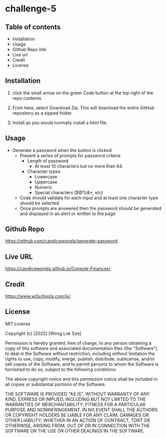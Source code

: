 # challenge-5
## Table of contents


- Installation
- Usage
- Github Repo link
- Live url
- Credit
- License


## Installation

1. click the small arrow on the green Code button at the top right of the repo contents. 

2. From here, select Download Zip. This will download the entire GitHub repository as a zipped folder. 

3. Install as you would normally install a html file.

## Usage
* Generate a password when the button is clicked
  * Present a series of prompts for password criteria
    * Length of password
      * At least 10 characters but no more than 64.
    * Character types
      * Lowercase
      * Uppercase
      * Numeric
      * Special characters ($@%&*, etc)
  * Code should validate for each input and at least one character type should be selected
  * Once prompts are answered then the password should be generated and displayed in an alert or written to the page

## Github Repo
https://github.com/candicewongls/generate-password

## Live URL
 https://candicewongls.github.io/Console-Finances/

## Credit
https://www.w3schools.com/js/


## License
MIT License

Copyright (c) [2022] [Wong Lok Sze]

Permission is hereby granted, free of charge, to any person obtaining a copy
of this software and associated documentation files (the "Software"), to deal
in the Software without restriction, including without limitation the rights
to use, copy, modify, merge, publish, distribute, sublicense, and/or sell
copies of the Software, and to permit persons to whom the Software is
furnished to do so, subject to the following conditions:

The above copyright notice and this permission notice shall be included in all
copies or substantial portions of the Software.

THE SOFTWARE IS PROVIDED "AS IS", WITHOUT WARRANTY OF ANY KIND, EXPRESS OR
IMPLIED, INCLUDING BUT NOT LIMITED TO THE WARRANTIES OF MERCHANTABILITY,
FITNESS FOR A PARTICULAR PURPOSE AND NONINFRINGEMENT. IN NO EVENT SHALL THE
AUTHORS OR COPYRIGHT HOLDERS BE LIABLE FOR ANY CLAIM, DAMAGES OR OTHER
LIABILITY, WHETHER IN AN ACTION OF CONTRACT, TORT OR OTHERWISE, ARISING FROM,
OUT OF OR IN CONNECTION WITH THE SOFTWARE OR THE USE OR OTHER DEALINGS IN THE
SOFTWARE.
